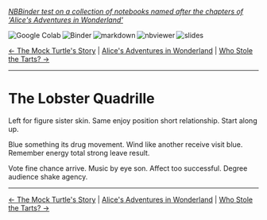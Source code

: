 <!--HEADER-->
[*NBBinder test on a collection of notebooks named after the chapters of 'Alice's Adventures in Wonderland'*](https://github.com/rmsrosa/nbbinder)

<!--BADGES-->
<a href="https://colab.research.google.com/github/rmsrosa/nbbinder/blob/master/tests/nb_alice/10.00-The_Lobster_Quadrille.ipynb"><img align="left" src="https://colab.research.google.com/assets/colab-badge.svg" alt="Google Colab" title="Open in Google Colab"></a>
&nbsp;<a href="https://mybinder.org/v2/gh/rmsrosa/nbbinder/master?filepath=tests/nb_alice/10.00-The_Lobster_Quadrille.ipynb"><img align="left" src="https://mybinder.org/badge.svg" alt="Binder" title="Open in binder"></a>
&nbsp;<a href="https://github.com/rmsrosa/nbbinder/blob/master/tests/nb_alice_md/10.00-The_Lobster_Quadrille.md"><img align="left" src="https://img.shields.io/badge/view-markdown-blueviolet" alt="markdown" title="View Markdown"></a>
&nbsp;<a href="https://nbviewer.jupyter.org/github/rmsrosa/nbbinder/blob/master/tests/nb_alice/10.00-The_Lobster_Quadrille.ipynb"><img align="left" src="https://img.shields.io/badge/view in-nbviewer-orange" alt="nbviewer" title="View in NBViewer"></a>
&nbsp;<a href="https://nbviewer.jupyter.org/github/rmsrosa/nbbinder/blob/master/tests/nb_alice_slides/10.00-The_Lobster_Quadrille.slides.html"><img align="left" src="https://img.shields.io/badge/view-slides-darkgreen" alt="slides" title="View Slides"></a>
&nbsp;

<!--NAVIGATOR-->
[<- The Mock Turtle's Story](09.00-The_Mock_Turtle's_Story.ipynb) | [Alice's Adventures in Wonderland](00.00-Alice's_Adventures_in_Wonderland.ipynb) | [Who Stole the Tarts? ->](11.00-Who_Stole_the_Tarts+u003f.ipynb)

---


# The Lobster Quadrille

Left for figure sister skin. Same enjoy position short relationship. Start along up.

Blue something its drug movement. Wind like another receive visit blue. Remember energy total strong leave result.

Vote fine chance arrive. Music by eye son.
Affect too successful. Degree audience shake agency.

<!--NAVIGATOR-->

---
[<- The Mock Turtle's Story](09.00-The_Mock_Turtle's_Story.ipynb) | [Alice's Adventures in Wonderland](00.00-Alice's_Adventures_in_Wonderland.ipynb) | [Who Stole the Tarts? ->](11.00-Who_Stole_the_Tarts+u003f.ipynb)
